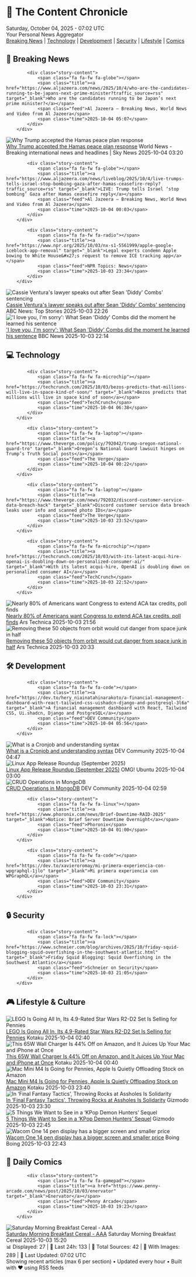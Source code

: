 <!-- Processing 54 RSS feeds at 2025-10-04 07:02:15 UTC -->
<!-- Processing: XKCD -->
<!-- Processing: Saturday Morning Breakfast Cereal -->
<!-- Processing: Poorly Drawn Lines -->
<!-- Processing: Dilbert -->
<!-- Processing: Cyanide & Happiness -->
<!-- Processing: Questionable Content -->
<!-- Processing: Girl Genius -->
<!-- Processing: CNN Top Stories -->
<!-- Processing: BBC World News -->
<!-- Processing: NPR News -->
<!-- Processing: CBC News -->
<!-- Error processing https://rss.cbc.ca/lineup/topstories.xml: The read operation timed out -->
<!-- Processing: Reuters Top News -->
<!-- Processing: Sky News World -->
<!-- Processing: TechCrunch -->
<!-- Processing: Ars Technica -->
<!-- Processing: O'Reilly Radar -->
<!-- Processing: WIRED -->
<!-- Processing: Slashdot -->
<!-- Processing: Lobsters Python -->
<!-- Processing: Phoronix Linux News -->
<!-- Processing: It's FOSS -->
<!-- Processing: Linux.com -->
<!-- Processing: Red Hat Blog -->
<!-- Processing: GitHub Blog -->
<!-- Processing: DZone -->
<!-- Processing: Martin Fowler -->
<!-- Processing: Coding Horror -->
<!-- Processing: The Pragmatic Engineer -->
<!-- Processing: Krebs on Security -->
<!-- Generated 3 new posts out of 29 feeds processed -->
<div class="newspaper-header">
    <h1 class="newspaper-title">📰 The Content Chronicle</h1>
    <div class="newspaper-date">Saturday, October 04, 2025 - 07:02 UTC</div>
    <div class="newspaper-subtitle">Your Personal News Aggregator</div>
</div>

<div class="newspaper-nav">
    <a href="#breaking">Breaking News</a> |
    <a href="#tech">Technology</a> |
    <a href="#dev">Development</a> |
    <a href="#security">Security</a> |
    <a href="#lifestyle">Lifestyle</a> |
    <a href="#webcomics">Comics</a>
</div>

<div class="news-section breaking-news" id="breaking">
<h2 class="section-header">🚨 Breaking News</h2>
<div class="stories-container">
<div class="story">
            
            <div class="story-content">
                <span class="fa fa-fw fa-globe"></span>
                <span class="title"><a href="https://www.aljazeera.com/news/2025/10/4/who-are-the-candidates-running-to-be-japans-next-prime-minister?traffic_source=rss" target="_blank">Who are the candidates running to be Japan’s next prime minister?</a></span>
                <span class="feed">Al Jazeera – Breaking News, World News and Video from Al Jazeera</span>
                <span class="time">2025-10-04 05:07</span>
            </div>
        </div>
<div class="story">
            <img src="https://e3.365dm.com/25/10/1920x1080/skynews-donald-trump-gaza_7040790.jpg?20251004044430" alt="Why Trump accepted the Hamas peace plan response" class="story-image" loading="lazy" onerror="this.style.display='none'">
            <div class="story-content">
                <span class="fa fa-fw fa-satellite"></span>
                <span class="title"><a href="https://news.sky.com/story/if-hamas-and-israel-agree-on-a-peace-deal-it-will-be-donald-trumps-success-13443923" target="_blank">Why Trump accepted the Hamas peace plan response</a></span>
                <span class="feed">World News - Breaking international news and headlines | Sky News</span>
                <span class="time">2025-10-04 03:20</span>
            </div>
        </div>
<div class="story">
            
            <div class="story-content">
                <span class="fa fa-fw fa-globe"></span>
                <span class="title"><a href="https://www.aljazeera.com/news/liveblog/2025/10/4/live-trumps-tells-israel-stop-bombing-gaza-after-hamas-ceasefire-reply?traffic_source=rss" target="_blank">LIVE: Trump tells Israel ‘stop bombing’ Gaza after Hamas ceasefire reply</a></span>
                <span class="feed">Al Jazeera – Breaking News, World News and Video from Al Jazeera</span>
                <span class="time">2025-10-04 00:03</span>
            </div>
        </div>
<div class="story">
            
            <div class="story-content">
                <span class="fa fa-fw fa-radio"></span>
                <span class="title"><a href="https://www.npr.org/2025/10/03/nx-s1-5561999/apple-google-iceblock-app-removal" target="_blank">Legal experts condemn Apple bowing to White House&#x27;s request to remove ICE tracking app</a></span>
                <span class="feed">NPR Topics: News</span>
                <span class="time">2025-10-03 23:34</span>
            </div>
        </div>
<div class="story">
            <img src="https://s.abcnews.com/images/GMA/cassie-ventura-2-gty-gmh-250930_1759259216581_hpMain_4x3t_384.jpg" alt="Cassie Ventura&#x27;s lawyer speaks out after Sean &#x27;Diddy&#x27; Combs&#x27; sentencing" class="story-image" loading="lazy" onerror="this.style.display='none'">
            <div class="story-content">
                <span class="fa fa-fw fa-tv"></span>
                <span class="title"><a href="https://abcnews.go.com/GMA/Culture/cassie-ventura-speaks-after-sean-diddy-combs-sentencing/story?id=126201095" target="_blank">Cassie Ventura&#x27;s lawyer speaks out after Sean &#x27;Diddy&#x27; Combs&#x27; sentencing</a></span>
                <span class="feed">ABC News: Top Stories</span>
                <span class="time">2025-10-03 22:26</span>
            </div>
        </div>
<div class="story">
            <img src="https://ichef.bbci.co.uk/ace/standard/240/cpsprodpb/2df8/live/229cc4c0-a0a6-11f0-a678-e375131d5a07.jpg" alt="&#x27;I love you, I&#x27;m sorry&#x27;: What Sean &#x27;Diddy&#x27; Combs did the moment he learned his sentence" class="story-image" loading="lazy" onerror="this.style.display='none'">
            <div class="story-content">
                <span class="fa fa-fw fa-earth-americas"></span>
                <span class="title"><a href="https://www.bbc.com/news/articles/c62z19lpwd2o?at_medium=RSS&at_campaign=rss" target="_blank">&#x27;I love you, I&#x27;m sorry&#x27;: What Sean &#x27;Diddy&#x27; Combs did the moment he learned his sentence</a></span>
                <span class="feed">BBC News</span>
                <span class="time">2025-10-03 22:14</span>
            </div>
        </div>
</div>
</div>
<div class="news-section tech-news" id="tech">
<h2 class="section-header">💻 Technology</h2>
<div class="stories-container">
<div class="story">
            
            <div class="story-content">
                <span class="fa fa-fw fa-microchip"></span>
                <span class="title"><a href="https://techcrunch.com/2025/10/03/bezos-predicts-that-millions-will-live-in-space-kind-of-soon/" target="_blank">Bezos predicts that millions will live in space kind of soon</a></span>
                <span class="feed">TechCrunch</span>
                <span class="time">2025-10-04 06:38</span>
            </div>
        </div>
<div class="story">
            
            <div class="story-content">
                <span class="fa fa-fw fa-laptop"></span>
                <span class="title"><a href="https://www.theverge.com/policy/792042/trump-oregon-national-guard-tro" target="_blank">Oregon’s National Guard lawsuit hinges on Trump’s Truth Social posts</a></span>
                <span class="feed">The Verge</span>
                <span class="time">2025-10-04 00:22</span>
            </div>
        </div>
<div class="story">
            
            <div class="story-content">
                <span class="fa fa-fw fa-laptop"></span>
                <span class="title"><a href="https://www.theverge.com/news/792032/discord-customer-service-data-breach-hack" target="_blank">Discord customer service data breach leaks user info and scanned photo IDs</a></span>
                <span class="feed">The Verge</span>
                <span class="time">2025-10-03 23:52</span>
            </div>
        </div>
<div class="story">
            
            <div class="story-content">
                <span class="fa fa-fw fa-microchip"></span>
                <span class="title"><a href="https://techcrunch.com/2025/10/03/with-its-latest-acqui-hire-openai-is-doubling-down-on-personalized-consumer-ai/" target="_blank">With its latest acqui-hire, OpenAI is doubling down on personalized consumer AI</a></span>
                <span class="feed">TechCrunch</span>
                <span class="time">2025-10-03 22:52</span>
            </div>
        </div>
<div class="story">
            <img src="https://cdn.arstechnica.net/wp-content/uploads/2025/10/GettyImages-2238395456-500x500.jpg" alt="Nearly 80% of Americans want Congress to extend ACA tax credits, poll finds" class="story-image" loading="lazy" onerror="this.style.display='none'">
            <div class="story-content">
                <span class="fa fa-fw fa-cog"></span>
                <span class="title"><a href="https://arstechnica.com/health/2025/10/most-americans-want-aca-tax-credits-extended-even-57-of-maga-supporters/" target="_blank">Nearly 80% of Americans want Congress to extend ACA tax credits, poll finds</a></span>
                <span class="feed">Ars Technica</span>
                <span class="time">2025-10-03 21:56</span>
            </div>
        </div>
<div class="story">
            <img src="https://cdn.arstechnica.net/wp-content/uploads/2025/10/GettyImages-1936304422-500x500.jpg" alt="Removing these 50 objects from orbit would cut danger from space junk in half" class="story-image" loading="lazy" onerror="this.style.display='none'">
            <div class="story-content">
                <span class="fa fa-fw fa-cog"></span>
                <span class="title"><a href="https://arstechnica.com/space/2025/10/everyone-but-china-has-pretty-much-stopped-littering-in-low-earth-orbit/" target="_blank">Removing these 50 objects from orbit would cut danger from space junk in half</a></span>
                <span class="feed">Ars Technica</span>
                <span class="time">2025-10-03 20:33</span>
            </div>
        </div>
</div>
</div>
<div class="news-section dev-news" id="dev">
<h2 class="section-header">🛠️ Development</h2>
<div class="stories-container">
<div class="story">
            
            <div class="story-content">
                <span class="fa fa-fw fa-code"></span>
                <span class="title"><a href="https://dev.to/hery_niainatahinarakoto/a-financial-management-dashboard-with-react-tailwind-css-uishadcn-django-and-postgresql-3l6a" target="_blank">A financial management dashboard with React, Tailwind CSS, Ui.shadcn, Django and PostgreSQL</a></span>
                <span class="feed">DEV Community</span>
                <span class="time">2025-10-04 05:56</span>
            </div>
        </div>
<div class="story">
            <img src="https://media2.dev.to/dynamic/image/width=800%2Cheight=%2Cfit=scale-down%2Cgravity=auto%2Cformat=auto/https%3A%2F%2Fdev-to-uploads.s3.amazonaws.com%2Fuploads%2Farticles%2F0k3dvv7gcjdxc9g1qbjj.png" alt="What is a Cronjob and understanding syntax" class="story-image" loading="lazy" onerror="this.style.display='none'">
            <div class="story-content">
                <span class="fa fa-fw fa-code"></span>
                <span class="title"><a href="https://dev.to/aasik_20409e3305686b324ec/what-is-a-cronjob-and-understanding-syntax-2p6p" target="_blank">What is a Cronjob and understanding syntax</a></span>
                <span class="feed">DEV Community</span>
                <span class="time">2025-10-04 04:47</span>
            </div>
        </div>
<div class="story">
            <img src="https://i0.wp.com/www.omgubuntu.co.uk/wp-content/uploads/2025/10/lrr-sept-25.jpg?resize=406%2C232&amp;ssl=1" alt="Linux App Release Roundup (September 2025)" class="story-image" loading="lazy" onerror="this.style.display='none'">
            <div class="story-content">
                <span class="fa fa-fw fa-ubuntu"></span>
                <span class="title"><a href="https://www.omgubuntu.co.uk/2025/10/linux-app-release-roundup-september-2025" target="_blank">Linux App Release Roundup (September 2025)</a></span>
                <span class="feed">OMG! Ubuntu</span>
                <span class="time">2025-10-04 03:00</span>
            </div>
        </div>
<div class="story">
            <img src="https://media2.dev.to/dynamic/image/width=800%2Cheight=%2Cfit=scale-down%2Cgravity=auto%2Cformat=auto/https%3A%2F%2Fdev-to-uploads.s3.amazonaws.com%2Fuploads%2Farticles%2F6dfrk7gp6aj42prdy5e3.png" alt="CRUD Operations in MongoDB" class="story-image" loading="lazy" onerror="this.style.display='none'">
            <div class="story-content">
                <span class="fa fa-fw fa-code"></span>
                <span class="title"><a href="https://dev.to/nethra_loganathan_98e5233/crud-operations-in-mongodb-3810" target="_blank">CRUD Operations in MongoDB</a></span>
                <span class="feed">DEV Community</span>
                <span class="time">2025-10-04 02:59</span>
            </div>
        </div>
<div class="story">
            
            <div class="story-content">
                <span class="fa fa-fw fa-linux"></span>
                <span class="title"><a href="https://www.phoronix.com/news/Brief-Downtime-RAID-2025" target="_blank">Notice: Brief Server Downtime Overnight</a></span>
                <span class="feed">Phoronix</span>
                <span class="time">2025-10-04 01:00</span>
            </div>
        </div>
<div class="story">
            
            <div class="story-content">
                <span class="fa fa-fw fa-code"></span>
                <span class="title"><a href="https://dev.to/xavieroromay/mi-primera-experiencia-con-wpgraphql-1jlo" target="_blank">Mi primera experiencia con WPGraphQL</a></span>
                <span class="feed">DEV Community</span>
                <span class="time">2025-10-03 23:31</span>
            </div>
        </div>
</div>
</div>
<div class="news-section security-news" id="security">
<h2 class="section-header">🔒 Security</h2>
<div class="stories-container">
<div class="story">
            
            <div class="story-content">
                <span class="fa fa-fw fa-lock"></span>
                <span class="title"><a href="https://www.schneier.com/blog/archives/2025/10/friday-squid-blogging-squid-overfishing-in-the-southwest-atlantic.html" target="_blank">Friday Squid Blogging: Squid Overfishing in the Southwest Atlantic</a></span>
                <span class="feed">Schneier on Security</span>
                <span class="time">2025-10-03 21:05</span>
            </div>
        </div>
</div>
</div>
<div class="news-section lifestyle-news" id="lifestyle">
<h2 class="section-header">🎮 Lifestyle & Culture</h2>
<div class="stories-container">
<div class="story">
            <img src="https://kotaku.com/app/uploads/2025/10/star-wars-r2d2-lego.jpg" alt="LEGO Is Going All In, Its 4.9-Rated Star Wars R2-D2 Set Is Selling for Pennies" class="story-image" loading="lazy" onerror="this.style.display='none'">
            <div class="story-content">
                <span class="fa fa-fw fa-gamepad"></span>
                <span class="title"><a href="https://kotaku.com/lego-is-going-all-in-its-4-9-rated-star-wars-r2-d2-set-is-selling-for-pennies-2000631589" target="_blank">LEGO Is Going All In, Its 4.9-Rated Star Wars R2-D2 Set Is Selling for Pennies</a></span>
                <span class="feed">Kotaku</span>
                <span class="time">2025-10-04 02:40</span>
            </div>
        </div>
<div class="story">
            <img src="https://kotaku.com/app/uploads/2025/10/ugreen-65-w-wall-charger.jpg" alt="This 65W Wall Charger Is 44% Off on Amazon, and It Juices Up Your Mac and iPhone at Once﻿" class="story-image" loading="lazy" onerror="this.style.display='none'">
            <div class="story-content">
                <span class="fa fa-fw fa-gamepad"></span>
                <span class="title"><a href="https://kotaku.com/this-65w-wall-charger-is-44-off-on-amazon-and-it-juices-up-your-mac-and-iphone-at-once-2000631566" target="_blank">This 65W Wall Charger Is 44% Off on Amazon, and It Juices Up Your Mac and iPhone at Once﻿</a></span>
                <span class="feed">Kotaku</span>
                <span class="time">2025-10-04 00:40</span>
            </div>
        </div>
<div class="story">
            <img src="https://kotaku.com/app/uploads/2025/09/Mac-Mini.jpg" alt="Mac Mini M4 Is Going for Pennies, Apple Is Quietly Offloading Stock on Amazon﻿" class="story-image" loading="lazy" onerror="this.style.display='none'">
            <div class="story-content">
                <span class="fa fa-fw fa-gamepad"></span>
                <span class="title"><a href="https://kotaku.com/mac-mini-m4-is-going-for-pennies-apple-is-quietly-offloading-stock-on-amazon-2000631565" target="_blank">Mac Mini M4 Is Going for Pennies, Apple Is Quietly Offloading Stock on Amazon﻿</a></span>
                <span class="feed">Kotaku</span>
                <span class="time">2025-10-03 23:40</span>
            </div>
        </div>
<div class="story">
            <img src="https://gizmodo.com/app/uploads/2025/10/final-fantasy-tactics-argath-1280x853.jpg" alt="In ‘Final Fantasy Tactics’, Throwing Rocks at Assholes Is Solidarity" class="story-image" loading="lazy" onerror="this.style.display='none'">
            <div class="story-content">
                <span class="fa fa-fw fa-computer"></span>
                <span class="title"><a href="https://gizmodo.com/final-fantasy-tactics-throw-stone-argath-2000667503" target="_blank">In ‘Final Fantasy Tactics’, Throwing Rocks at Assholes Is Solidarity</a></span>
                <span class="feed">Gizmodo</span>
                <span class="time">2025-10-03 23:30</span>
            </div>
        </div>
<div class="story">
            <img src="https://gizmodo.com/app/uploads/2025/10/KPop-Demon-Hunters-Netflix-trio-1280x853.jpg" alt="5 Things We Want to See in a ‘KPop Demon Hunters’ Sequel" class="story-image" loading="lazy" onerror="this.style.display='none'">
            <div class="story-content">
                <span class="fa fa-fw fa-computer"></span>
                <span class="title"><a href="https://gizmodo.com/5-things-we-want-to-see-in-a-kpop-demon-hunters-sequel-2000667044" target="_blank">5 Things We Want to See in a ‘KPop Demon Hunters’ Sequel</a></span>
                <span class="feed">Gizmodo</span>
                <span class="time">2025-10-03 22:45</span>
            </div>
        </div>
<div class="story">
            <img src="https://i0.wp.com/boingboing.net/wp-content/uploads/2025/10/71opOAviSkL._AC_SL1500_.jpg?fit=1492%2C932&amp;quality=60&amp;ssl=1" alt="Wacom One 14 pen display has a bigger screen and smaller price" class="story-image" loading="lazy" onerror="this.style.display='none'">
            <div class="story-content">
                <span class="fa fa-fw fa-arrow-right"></span>
                <span class="title"><a href="https://boingboing.net/2025/10/03/wacom-one-14-pen-display-has-a-bigger-screen-and-smaller-price.html" target="_blank">Wacom One 14 pen display has a bigger screen and smaller price</a></span>
                <span class="feed">Boing Boing</span>
                <span class="time">2025-10-03 22:43</span>
            </div>
        </div>
</div>
</div>
<div class="news-section webcomics-section" id="webcomics">
<h2 class="section-header">🎨 Daily Comics</h2>
<div class="stories-container">
<div class="story">
            
            <div class="story-content">
                <span class="fa fa-fw fa-gamepad"></span>
                <span class="title"><a href="https://www.penny-arcade.com/news/post/2025/10/03/enervator" target="_blank">Enervator</a></span>
                <span class="feed">Penny Arcade</span>
                <span class="time">2025-10-03 19:23</span>
            </div>
        </div>
<div class="story">
            <img src="https://www.smbc-comics.com/comics/1759360812-20251003.png" alt="Saturday Morning Breakfast Cereal - AAA" class="story-image" loading="lazy" onerror="this.style.display='none'">
            <div class="story-content">
                <span class="fa fa-fw fa-smile"></span>
                <span class="title"><a href="https://www.smbc-comics.com/comic/aaa" target="_blank">Saturday Morning Breakfast Cereal - AAA</a></span>
                <span class="feed">Saturday Morning Breakfast Cereal</span>
                <span class="time">2025-10-03 15:20</span>
            </div>
        </div>
</div>
</div>

<div class="newspaper-footer">
    <div class="stats">
        📊 Displayed: 27 | 📅 Last 24h: 133 | 📡 Total Sources: 42 | 📸 With Images: 289 |
        🔄 Last Updated: 07:02 UTC
    </div>
    <div class="footer-note">
        Showing recent articles (max 6 per section) • Updated every hour • Built with ❤️ using RSS feeds
    </div>
</div>
